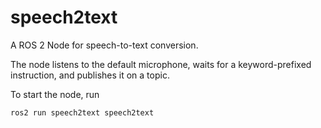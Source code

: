 # speech2text

A ROS 2 Node for speech-to-text conversion.

The node listens to the default microphone, waits for a keyword-prefixed instruction,
and publishes it on a topic.

To start the node, run

```bash
ros2 run speech2text speech2text
```
